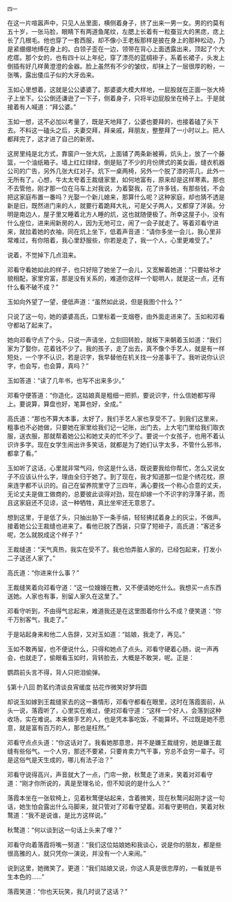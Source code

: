     四一 

   在这一片喧嚣声中，只见人丛里面，横侧着身子，挤了出来一男一女。男的约莫有五十岁，一张马脸，眼睛下有两道鱼尾纹，左腮上长着有一粒蚕豆大的黑痣，痣上长了几根毛。他也穿了一套西服，却不像小王老板那样是披在身上的那种松动，乃是紧绷绷地缚在身上的。白领子歪在一边，领带在背心上面透露出来，顶起了个大疙瘩。那个女的，也有四十以上年纪，穿了漂亮的蓝绸褂子，系着长裙子，头发上倒插有好几样黄澄澄的金器。脸上虽然有不少的皱纹，却抹上了一层很厚的粉，一张嘴，露出倭瓜子似的大牙齿来。

   玉如心里想着，这就是公公婆婆了。那婆婆大模大样地，一屁股就在正面一张大椅子上坐下。公公倒还谦逊了一下子，侧着身子，只将半边屁股坐在椅子上。于是就接着有人喊道：“拜公婆。”

   玉如一想，这不必加以考量了，既是天地拜了，公婆也要拜的，也接着磕了头下去。不料这一磕头之后，夫妻交拜，拜亲戚，拜朋友，整整拜了一小时以上。把人都拜完了，这才进了自己的新房。

   这房里纯是北方式，靠窗户一张大炕，上面铺了两条新被褥，炕头上，放了一个藤篮，一个油纸箱子。墙上红红绿绿，倒是贴了不少的月份牌式的美女画，缝衣机器公司的广告，另外几张大红对子。炕下一桌两椅，另外一个脱了漆的茶几，此外一无所有了。心想，牛太太夸着王裁缝家里，如何地富有，原来却是这样寒素。那也不去管他，刚才那一位在马车上对我说，为着娶我，花了许多钱，有那些钱，不会把这家庭布置一番吗？光娶一个新儿媳来，那算什么呢？这种家庭，却也猜不透是新是旧，既然进门来的人，就要行着跪拜大礼，可是父子两人，又都穿了洋装。分明是南边人，屋子里又睡着北方人睡的炕，这也就随便极了。所幸这屋子小，没有什么座位，进来闹新房的人，因为无地可立，闹了一会子就走了。等着邓看守进来，就拉着她的衣袖，同在炕上坐下，低着声音道：“请你多坐一会儿，我心里非常难过，有你陪着，我心里舒服些，你若是走了，我一个人，心里更难受了。”

   说着，不觉掉下几点泪来。

   邓看守看她如此的样子，也只好陪了她坐了一会儿，又宽解着她道：“只要姑爷才貌相配，家里穷富，那是没有关系的，难道你这样一个聪明人，就是这一点，还有什么看不破不成？”

   玉如向外望了一望，便低声道：“虽然如此说，但是我图个什么？”

   只说了这一句，她的婆婆高氏，口里标着一支烟卷，由外面走进来了。玉如和邓看守都站了起来了。

   她向邓看守点了个头，只说一声请坐，立刻回转脸，就板下来朝着玉如道：“我们家为了娶你，花着钱不少了。我的孩子，走了出去，真不像个手艺人，就是有一样短处，一个字不认识，若是识字，我早替他在机关找一分差事干了。我听说你认识字，也会写，也会算，真吗？”

   玉如答道：“读了几年书，也写不出来多少。”

   邓看守便答道：“你造化，这姑娘真是粗细一把抓，要说识字，什么信她都写得上。要说算，算盘也好，笔算也好，全成。”

   高氏道：“那也不算大本事，太好了，我们手艺人家也享受不了。到我们这里来，粗事也不必她做，只要她在家里给我们记一记账，出门去，上大宅门里给我们取衣服，送衣服，那就帮着她公公和她丈夫的忙不少了。要说一个女孩子，也用不着认识许多字。现在女学生闹出许多笑话，就都是为了她们认字太多，不管什么邪书，都拿了看。”

   玉如听了这话，心里就非常气闷，你这是什么话，既说要我给你帮忙，怎么又说女子不应该认什么字，理由全归于她了。到了现在，我才知道那一位是个绣花枕，原来连字都不认识的。自己在留养院里守了三四年，满心要找一个称心合意的丈夫，无论丈夫是做工做商的，总要彼此谈得对劲，现在却嫁一个不识字的浮薄子弟，而且这家庭还不见谅，这一种牺牲，真比坐牢还无意思了。

   想到这里，于是低了头，只抽出胁下一条手绢，轻轻拂拭着身上的灰尘，不做声。接着她公公王裁缝也进来了。看他已脱了西装，只穿了短褂子，高氏道：“客还多呢，怎么就脱成这个样子？”

   王裁缝道：“天气真热，我实在受不了。我也怕弄脏人家的，已经包起来，打发小二子送还人家了。”

   高氏道：“你进来什么事？”

   王裁缝笑着向邓看守道：“这一位嫂嫂在教，又不便请她吃什么。我想买一点东西送她。人家也有事，别留人家久在这里了。”

   邓看守听到，不由得气忿起来，难道我还是在这里图着你什么不成？便笑道：“你千万别客气，我走了。”

   于是站起身来和他二人告辞，又对玉如道：“姑娘，我走了，再见。”

   玉如不敢再留，也不便说什么，只得和她点了点头。邓看守硬着心肠，说一声再会，也就走了，偷眼看玉如时，背转脸去，大概是不敢哭，呢。正是：

   鹦鹉前头言不得，背人只把泪偷弹。

   §第十八回 酌茗约清谈良宵缓度 拈花作微笑好梦将圆

   却说玉如嫁到王裁缝家去的这一番情形，邓看守都看在眼里，这时在落霞面前，从头一说，落霞听了，心里实在难过，便对邓看守道：“这样一个好人，会落到这种收场，实在难说。本来做手艺的人，也是凭本事吃饭，不能算坏。不过既是她不愿意，就是富有百万的人，那也是枉然。”

   邓看守点点头道：“你这话对了。我看她那意思，并不是嫌王裁缝穷，她是嫌王裁缝有些俗气。一个人穷，那还不要紧，只要肯卖力气干事，穷总不会穷一辈子。可是这俗气是天生成的，哪儿有法子治？”

   邓看守说得高兴，声音就大了一点，门帘一掀，秋鹜走了进来，笑着对邓看守道：“刚才你所说的，真是至理名论，但不知说的是什么人？”

   落霞本坐在一张软椅上，见着秋鹜便站起来，含着微笑，现在秋鹜问起刚才这一句话，她生怕会露出什么马脚来，就只管对了邓看守望着。邓看守更明白，笑着对秋鹜道：“我不是说谁，是比方这样说。”

   秋鹜道：“何以谈到这一句话上头来了哩？”

   邓看守向着落霞将嘴一努道：“我们这位姑娘她和我谈心，说是你的朋友，都是些很高雅的人，就只凭你一演说，并没有一个人来闹。”

   说到这里，她微笑了。更道：“我们姑娘又说，你这人真是很忠厚的，一看就是书生本色的……”

   落霞笑道：“你也天玩笑，我几时说了这话？”


